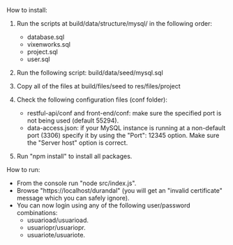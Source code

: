 How to install:

1. Run the scripts at build/data/structure/mysql/<your MySQL version> in the following order:
    - database.sql
    - vixenworks.sql
    - project.sql
    - user.sql

2. Run the following script: build/data/seed/mysql.sql

3. Copy all of the files at build/files/seed to res/files/project

4. Check the following configuration files (conf folder):
    - restful-api/conf and front-end/conf: make sure the specified port is not being used (default 55294).
    - data-access.json: if your MySQL instance is running at a non-default port (3306) specify it by using the "Port": 12345 option. Make sure the "Server host" option is correct.

5. Run "npm install" to install all packages.

How to run:

- From the console run "node src/index.js".
- Browse "https://localhost/durandal" (you will get an "invalid certificate" message which you can safely ignore).
- You can now login using any of the following user/password combinations:
    - usuarioad/usuarioad.
    - usuariopr/usuariopr.
    - usuariote/usuariote.
